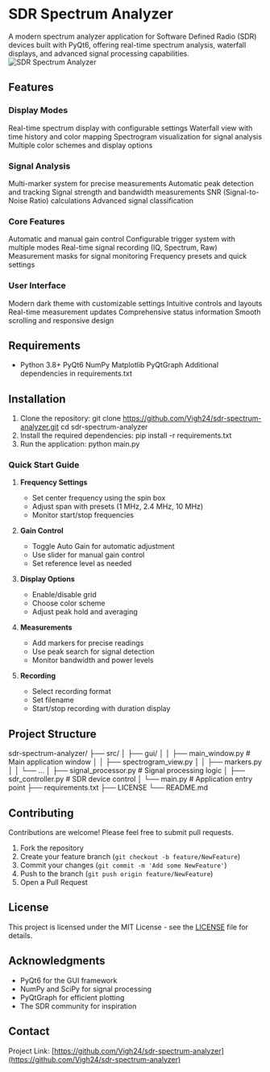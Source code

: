 # SDR Spectrum Analyzer
A modern spectrum analyzer application for Software Defined Radio (SDR) devices built with PyQt6, offering real-time spectrum analysis, waterfall displays, and advanced signal processing capabilities.
![SDR Spectrum Analyzer](screenshots/main.png)
## Features
### Display Modes
 Real-time spectrum display with configurable settings
 Waterfall view with time history and color mapping
 Spectrogram visualization for signal analysis
 Multiple color schemes and display options
### Signal Analysis
 Multi-marker system for precise measurements
 Automatic peak detection and tracking
 Signal strength and bandwidth measurements
 SNR (Signal-to-Noise Ratio) calculations
 Advanced signal classification
### Core Features
 Automatic and manual gain control
 Configurable trigger system with multiple modes
 Real-time signal recording (IQ, Spectrum, Raw)
 Measurement masks for signal monitoring
 Frequency presets and quick settings
### User Interface
 Modern dark theme with customizable settings
 Intuitive controls and layouts
 Real-time measurement updates
 Comprehensive status information
 Smooth scrolling and responsive design
## Requirements
- Python 3.8+
 PyQt6
 NumPy
 Matplotlib
 PyQtGraph
 Additional dependencies in requirements.txt
## Installation
1. Clone the repository:
git clone https://github.com/Vigh24/sdr-spectrum-analyzer.git
cd sdr-spectrum-analyzer
2. Install the required dependencies:
pip install -r requirements.txt
3. Run the application:
python main.py

### Quick Start Guide

1. **Frequency Settings**
   - Set center frequency using the spin box
   - Adjust span with presets (1 MHz, 2.4 MHz, 10 MHz)
   - Monitor start/stop frequencies

2. **Gain Control**
   - Toggle Auto Gain for automatic adjustment
   - Use slider for manual gain control
   - Set reference level as needed

3. **Display Options**
   - Enable/disable grid
   - Choose color scheme
   - Adjust peak hold and averaging

4. **Measurements**
   - Add markers for precise readings
   - Use peak search for signal detection
   - Monitor bandwidth and power levels

5. **Recording**
   - Select recording format
   - Set filename
   - Start/stop recording with duration display

## Project Structure
sdr-spectrum-analyzer/
├── src/
│ ├── gui/
│ │ ├── main_window.py # Main application window
│ │ ├── spectrogram_view.py
│ │ ├── markers.py
│ │ └── ...
│ ├── signal_processor.py # Signal processing logic
│ ├── sdr_controller.py # SDR device control
│ └── main.py # Application entry point
├── requirements.txt
├── LICENSE
└── README.md


## Contributing

Contributions are welcome! Please feel free to submit pull requests.

1. Fork the repository
2. Create your feature branch (`git checkout -b feature/NewFeature`)
3. Commit your changes (`git commit -m 'Add some NewFeature'`)
4. Push to the branch (`git push origin feature/NewFeature`)
5. Open a Pull Request

## License

This project is licensed under the MIT License - see the [LICENSE](LICENSE) file for details.

## Acknowledgments

- PyQt6 for the GUI framework
- NumPy and SciPy for signal processing
- PyQtGraph for efficient plotting
- The SDR community for inspiration

## Contact

Project Link: [https://github.com/Vigh24/sdr-spectrum-analyzer](https://github.com/Vigh24/sdr-spectrum-analyzer)